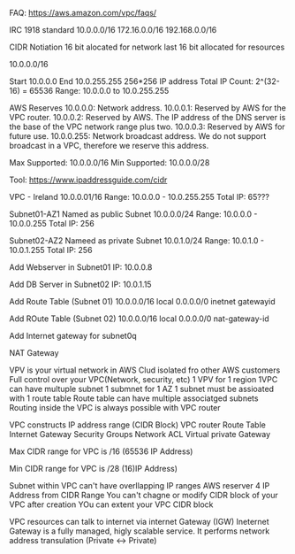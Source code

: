 FAQ: https://aws.amazon.com/vpc/faqs/

IRC 1918 standard
10.0.0.0/16
172.16.0.0/16
192.168.0.0/16

CIDR Notiation
16 bit alocated for network
last 16 bit allocated for resources

10.0.0.0/16

Start 10.0.0.0
End 10.0.255.255
256*256 IP address
Total IP Count: 2^(32-16) = 65536
Range: 10.0.0.0 to 10.0.255.255

AWS Reserves 
10.0.0.0: Network address.
10.0.0.1: Reserved by AWS for the VPC router.
10.0.0.2: Reserved by AWS. The IP address of the DNS server is the base of the VPC network range plus two. 
10.0.0.3: Reserved by AWS for future use.
10.0.0.255: Network broadcast address. We do not support broadcast in a VPC, therefore we reserve this address.


Max Supported: 10.0.0.0/16
Min Supported: 10.0.0.0/28


Tool:
https://www.ipaddressguide.com/cidr



VPC - Ireland
10.0.0.01/16
Range: 10.0.0.0 - 10.0.255.255
Total IP: 65???

Subnet01-AZ1 
Named as public Subnet
10.0.0.0/24
Range: 10.0.0.0 - 10.0.0.255
Total IP: 256

Subnet02-AZ2
Nameed as private Subnet
10.0.1.0/24
Range: 10.0.1.0 - 10.0.1.255
Total IP: 256

Add Webserver in Subnet01
IP: 10.0.0.8

Add DB Server in Subnet02
IP: 10.0.1.15

Add Route Table (Subnet 01)
10.0.0.0/16 local
0.0.0.0/0 inetnet gatewayid

Add ROute Table (Subnet 02)
10.0.0.0/16 local
0.0.0.0/0 nat-gateway-id

Add Internet gateway for subnet0q

NAT Gateway

VPV is your virtual network in AWS Clud isolated fro other AWS customers
Full control over your VPC(Network, security, etc)
1 VPV for 1 region
1VPC can have multuple subnet
1 submnet for 1 AZ
1 subnet must be assioated with 1 route table
Route table can have multiple associatged subnets
Routing inside the VPC is always possible with VPC router


VPC constructs
IP address range (CIDR Block)
VPC router
Route Table
Internet Gateway
Security Groups
Network ACL
Virtual private Gateway

Max CIDR range for VPC is /16 (65536 IP Address)

Min CIDR range for VPC is /28 (16)IP Address)

Subnet within VPC can't have overllapping IP ranges
AWS reserver 4 IP Address from CIDR Range
You can't chagne or modify CIDR block of your VPC after creation
YOu can extent your VPC CIDR block

VPC resources can talk to internet via internet Gateway (IGW)
Ineternet Gateway is a fully managed, higly scalable service.
It performs network address transulation (Private <-> Private)








